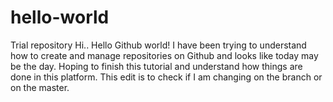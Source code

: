 # hello-world
Trial repository
Hi.. Hello Github world!
I have been trying to understand how to create and manage repositories on Github and looks like today may be the day.
Hoping to finish this tutorial and understand how things are done in this platform.
This edit is to check if I am changing on the branch or on the master.
